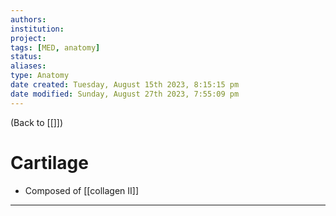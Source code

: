 ```yaml
---
authors: 
institution: 
project: 
tags: [MED, anatomy]
status: 
aliases: 
type: Anatomy
date created: Tuesday, August 15th 2023, 8:15:15 pm
date modified: Sunday, August 27th 2023, 7:55:09 pm
---
```


(Back to [[]])

# Cartilage

- Composed of [[collagen II]]

---
